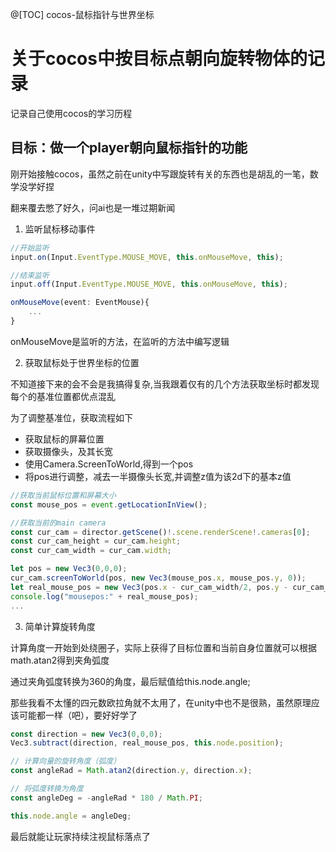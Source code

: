 @[TOC] cocos-鼠标指针与世界坐标

# 关于cocos中按目标点朝向旋转物体的记录

记录自己使用cocos的学习历程

## 目标：做一个player朝向鼠标指针的功能

刚开始接触cocos，虽然之前在unity中写跟旋转有关的东西也是胡乱的一笔，数学没学好捏

翻来覆去憋了好久，问ai也是一堆过期新闻

1. 监听鼠标移动事件

```typescript
//开始监听
input.on(Input.EventType.MOUSE_MOVE, this.onMouseMove, this);

//结束监听
input.off(Input.EventType.MOUSE_MOVE, this.onMouseMove, this);

onMouseMove(event: EventMouse){
    ...
}

```
onMouseMove是监听的方法，在监听的方法中编写逻辑

2. 获取鼠标处于世界坐标的位置

不知道接下来的会不会是我搞得复杂,当我跟着仅有的几个方法获取坐标时都发现每个的基准位置都优点混乱

为了调整基准位，获取流程如下
- 获取鼠标的屏幕位置
- 获取摄像头，及其长宽
- 使用Camera.ScreenToWorld,得到一个pos
- 将pos进行调整，减去一半摄像头长宽,并调整z值为该2d下的基本z值

```typescript
//获取当前鼠标位置和屏幕大小
const mouse_pos = event.getLocationInView();

//获取当前的main camera
const cur_cam = director.getScene()!.scene.renderScene!.cameras[0];
const cur_cam_height = cur_cam.height;
const cur_cam_width = cur_cam.width;

let pos = new Vec3(0,0,0);
cur_cam.screenToWorld(pos, new Vec3(mouse_pos.x, mouse_pos.y, 0));
let real_mouse_pos = new Vec3(pos.x - cur_cam_width/2, pos.y - cur_cam_height/2, this.node.position.z);
console.log("mousepos:" + real_mouse_pos);
...
```

3. 简单计算旋转角度

计算角度一开始到处绕圈子，实际上获得了目标位置和当前自身位置就可以根据math.atan2得到夹角弧度

通过夹角弧度转换为360的角度，最后赋值给this.node.angle;

那些我看不太懂的四元数欧拉角就不太用了，在unity中也不是很熟，虽然原理应该可能都一样（吧），要好好学了

```typescript
const direction = new Vec3(0,0,0);
Vec3.subtract(direction, real_mouse_pos, this.node.position);

// 计算向量的旋转角度（弧度）
const angleRad = Math.atan2(direction.y, direction.x);

// 将弧度转换为角度
const angleDeg = -angleRad * 180 / Math.PI;

this.node.angle = angleDeg;
```

最后就能让玩家持续注视鼠标落点了